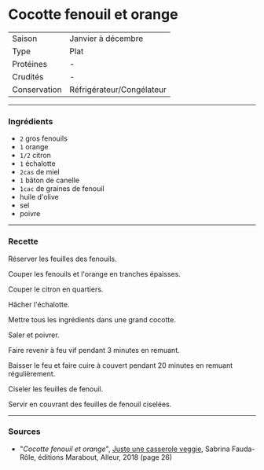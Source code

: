 # Cocotte fenouil et orange

| | |
|:---|:---|
| Saison | Janvier à décembre |
| Type | Plat |
| Protéines | - |
| Crudités | - |
| Conservation | Réfrigérateur/Congélateur |

---

### Ingrédients

* `2` gros fenouils
* `1` orange
* `1/2` citron
* `1` échalotte
* `2cas` de miel
* `1` bâton de canelle
* `1cac` de graines de fenouil
* huile d'olive
* sel
* poivre

---

### Recette

Réserver les feuilles des fenouils.

Couper les fenouils et l'orange en tranches épaisses.

Couper le citron en quartiers.

Hâcher l'échalotte.

Mettre tous les ingrédients dans une grand cocotte.

Saler et poivrer.

Faire revenir à feu vif pendant 3 minutes en remuant.

Baisser le feu et faire cuire à couvert pendant 20 minutes en remuant régulièrement.

Ciseler les feuilles de fenouil.

Servir en couvrant des feuilles de fenouil ciselées.

---

### Sources

* "*Cocotte fenouil et orange*", [Juste une casserole veggie](https://www.marabout.com/juste-une-casserole-veggie-9782501129206), Sabrina Fauda-Rôle, éditions Marabout, Alleur, 2018 (page 26)

